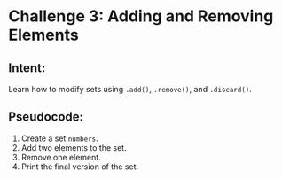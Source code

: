 # Challenge 3: Adding and Removing Elements

## Intent:
Learn how to modify sets using `.add()`, `.remove()`, and `.discard()`.

## Pseudocode:
1. Create a set `numbers`.
2. Add two elements to the set.
3. Remove one element.
4. Print the final version of the set.